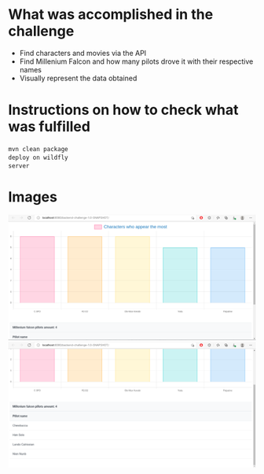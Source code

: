 # What was accomplished in the challenge
<ul>
<li>Find characters and movies via the API</li>
<li>Find Millenium Falcon and how many pilots drove it with their respective names</li>
<li>Visually represent the data obtained</li>
</ul>

# Instructions on how to check what was fulfilled

<code>mvn clean package</code><br />
<code>deploy on wildfly server</code>

# Images

![Image01](images/01.png)
![Image02](images/02.png)
